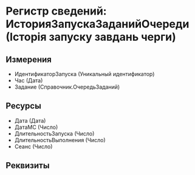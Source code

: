 ﻿# Регистр сведений: ИсторияЗапускаЗаданийОчереди (Історія запуску завдань черги)

## Измерения

- ИдентификаторЗапуска (Уникальный идентификатор)
- Час (Дата)
- Задание (Справочник.ОчередьЗаданий)

## Ресурсы

- Дата (Дата)
- ДатаМС (Число)
- ДлительностьЗапуска (Число)
- ДлительностьВыполнения (Число)
- Сеанс (Число)

## Реквизиты


